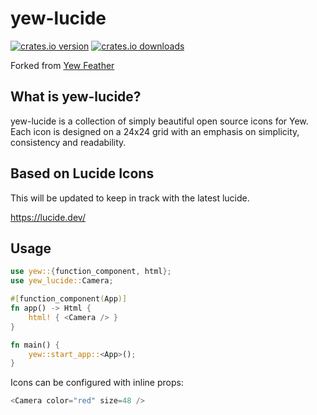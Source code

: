 # yew-lucide

[![crates.io version](https://img.shields.io/crates/v/yew-lucide.svg?style=flat-square)](https://crates.io/crates/yew-lucide)
[![crates.io downloads](https://img.shields.io/crates/d/yew-lucide.svg?style=flat-square)](https://crates.io/crates/yew-lucide)

Forked from [Yew Feather](https://github.com/pedrodesu/yew-feather)

## What is yew-lucide?

yew-lucide is a collection of simply beautiful open source icons for Yew. Each icon is designed on a 24x24 grid with an emphasis on simplicity, consistency and readability.

## Based on Lucide Icons

This will be updated to keep in track with the latest lucide.

https://lucide.dev/

## Usage

```rust
use yew::{function_component, html};
use yew_lucide::Camera;

#[function_component(App)]
fn app() -> Html {
    html! { <Camera /> }
}

fn main() {
    yew::start_app::<App>();
}
```

Icons can be configured with inline props:

```rust
<Camera color="red" size=48 />
```

